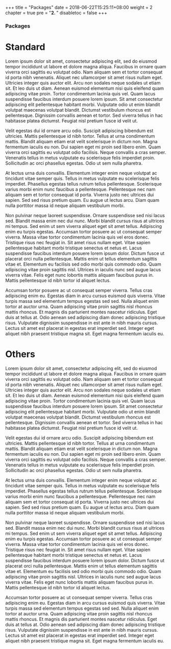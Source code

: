 +++
title = "Packages"
date = 2018-06-22T15:25:11+08:00
weight = 2
chapter = true
pre = "<b>2. </b>"
disabletoc = false
+++

### Packages

# Standard

Lorem ipsum dolor sit amet, consectetur adipiscing elit, sed do eiusmod tempor incididunt ut labore et dolore magna aliqua. Faucibus in ornare quam viverra orci sagittis eu volutpat odio. Nam aliquam sem et tortor consequat id porta nibh venenatis. Aliquet nec ullamcorper sit amet risus nullam eget. Ultricies integer quis auctor elit. Arcu non sodales neque sodales ut etiam sit. Et leo duis ut diam. Aenean euismod elementum nisi quis eleifend quam adipiscing vitae proin. Tortor condimentum lacinia quis vel. Quam lacus suspendisse faucibus interdum posuere lorem ipsum. Sit amet consectetur adipiscing elit pellentesque habitant morbi. Vulputate odio ut enim blandit volutpat maecenas volutpat blandit. Dictumst vestibulum rhoncus est pellentesque. Dignissim convallis aenean et tortor. Sed viverra tellus in hac habitasse platea dictumst. Feugiat nisl pretium fusce id velit ut.

Velit egestas dui id ornare arcu odio. Suscipit adipiscing bibendum est ultricies. Mattis pellentesque id nibh tortor. Tellus at urna condimentum mattis. Blandit aliquam etiam erat velit scelerisque in dictum non. Magna fermentum iaculis eu non. Dui sapien eget mi proin sed libero enim. Quam viverra orci sagittis eu volutpat odio facilisis. Neque convallis a cras semper. Venenatis tellus in metus vulputate eu scelerisque felis imperdiet proin. Sollicitudin ac orci phasellus egestas. Odio ut sem nulla pharetra.

At lectus urna duis convallis. Elementum integer enim neque volutpat ac tincidunt vitae semper quis. Tellus in metus vulputate eu scelerisque felis imperdiet. Phasellus egestas tellus rutrum tellus pellentesque. Scelerisque varius morbi enim nunc faucibus a pellentesque. Pellentesque nec nam aliquam sem et tortor consequat id porta. Viverra justo nec ultrices dui sapien. Sed sed risus pretium quam. Eu augue ut lectus arcu. Diam quam nulla porttitor massa id neque aliquam vestibulum morbi.

Non pulvinar neque laoreet suspendisse. Ornare suspendisse sed nisi lacus sed. Blandit massa enim nec dui nunc. Morbi blandit cursus risus at ultrices mi tempus. Sed enim ut sem viverra aliquet eget sit amet tellus. Adipiscing enim eu turpis egestas. Accumsan tortor posuere ac ut consequat semper viverra. Massa vitae tortor condimentum lacinia quis vel eros donec. Tristique risus nec feugiat in. Sit amet risus nullam eget. Vitae sapien pellentesque habitant morbi tristique senectus et netus et. Lacus suspendisse faucibus interdum posuere lorem ipsum dolor. Dictum fusce ut placerat orci nulla pellentesque. Mattis enim ut tellus elementum sagittis vitae et. Elementum eu facilisis sed odio morbi quis commodo odio. Quam adipiscing vitae proin sagittis nisl. Ultrices in iaculis nunc sed augue lacus viverra vitae. Felis eget nunc lobortis mattis aliquam faucibus purus in. Mattis pellentesque id nibh tortor id aliquet lectus.

Accumsan tortor posuere ac ut consequat semper viverra. Tellus cras adipiscing enim eu. Egestas diam in arcu cursus euismod quis viverra. Vitae turpis massa sed elementum tempus egestas sed sed. Nulla aliquet enim tortor at auctor urna. Quam adipiscing vitae proin sagittis nisl rhoncus mattis rhoncus. Et magnis dis parturient montes nascetur ridiculus. Eget duis at tellus at. Odio aenean sed adipiscing diam donec adipiscing tristique risus. Vulputate dignissim suspendisse in est ante in nibh mauris cursus. Lectus sit amet est placerat in egestas erat imperdiet sed. Integer eget aliquet nibh praesent tristique magna sit. Eget magna fermentum iaculis eu.

# Others

Lorem ipsum dolor sit amet, consectetur adipiscing elit, sed do eiusmod tempor incididunt ut labore et dolore magna aliqua. Faucibus in ornare quam viverra orci sagittis eu volutpat odio. Nam aliquam sem et tortor consequat id porta nibh venenatis. Aliquet nec ullamcorper sit amet risus nullam eget. Ultricies integer quis auctor elit. Arcu non sodales neque sodales ut etiam sit. Et leo duis ut diam. Aenean euismod elementum nisi quis eleifend quam adipiscing vitae proin. Tortor condimentum lacinia quis vel. Quam lacus suspendisse faucibus interdum posuere lorem ipsum. Sit amet consectetur adipiscing elit pellentesque habitant morbi. Vulputate odio ut enim blandit volutpat maecenas volutpat blandit. Dictumst vestibulum rhoncus est pellentesque. Dignissim convallis aenean et tortor. Sed viverra tellus in hac habitasse platea dictumst. Feugiat nisl pretium fusce id velit ut.

Velit egestas dui id ornare arcu odio. Suscipit adipiscing bibendum est ultricies. Mattis pellentesque id nibh tortor. Tellus at urna condimentum mattis. Blandit aliquam etiam erat velit scelerisque in dictum non. Magna fermentum iaculis eu non. Dui sapien eget mi proin sed libero enim. Quam viverra orci sagittis eu volutpat odio facilisis. Neque convallis a cras semper. Venenatis tellus in metus vulputate eu scelerisque felis imperdiet proin. Sollicitudin ac orci phasellus egestas. Odio ut sem nulla pharetra.

At lectus urna duis convallis. Elementum integer enim neque volutpat ac tincidunt vitae semper quis. Tellus in metus vulputate eu scelerisque felis imperdiet. Phasellus egestas tellus rutrum tellus pellentesque. Scelerisque varius morbi enim nunc faucibus a pellentesque. Pellentesque nec nam aliquam sem et tortor consequat id porta. Viverra justo nec ultrices dui sapien. Sed sed risus pretium quam. Eu augue ut lectus arcu. Diam quam nulla porttitor massa id neque aliquam vestibulum morbi.

Non pulvinar neque laoreet suspendisse. Ornare suspendisse sed nisi lacus sed. Blandit massa enim nec dui nunc. Morbi blandit cursus risus at ultrices mi tempus. Sed enim ut sem viverra aliquet eget sit amet tellus. Adipiscing enim eu turpis egestas. Accumsan tortor posuere ac ut consequat semper viverra. Massa vitae tortor condimentum lacinia quis vel eros donec. Tristique risus nec feugiat in. Sit amet risus nullam eget. Vitae sapien pellentesque habitant morbi tristique senectus et netus et. Lacus suspendisse faucibus interdum posuere lorem ipsum dolor. Dictum fusce ut placerat orci nulla pellentesque. Mattis enim ut tellus elementum sagittis vitae et. Elementum eu facilisis sed odio morbi quis commodo odio. Quam adipiscing vitae proin sagittis nisl. Ultrices in iaculis nunc sed augue lacus viverra vitae. Felis eget nunc lobortis mattis aliquam faucibus purus in. Mattis pellentesque id nibh tortor id aliquet lectus.

Accumsan tortor posuere ac ut consequat semper viverra. Tellus cras adipiscing enim eu. Egestas diam in arcu cursus euismod quis viverra. Vitae turpis massa sed elementum tempus egestas sed sed. Nulla aliquet enim tortor at auctor urna. Quam adipiscing vitae proin sagittis nisl rhoncus mattis rhoncus. Et magnis dis parturient montes nascetur ridiculus. Eget duis at tellus at. Odio aenean sed adipiscing diam donec adipiscing tristique risus. Vulputate dignissim suspendisse in est ante in nibh mauris cursus. Lectus sit amet est placerat in egestas erat imperdiet sed. Integer eget aliquet nibh praesent tristique magna sit. Eget magna fermentum iaculis eu.